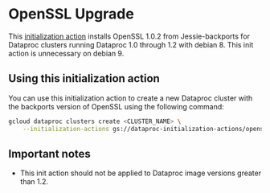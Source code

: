# OpenSSL Upgrade

This [initialization action](https://cloud.google.com/dataproc/init-actions) installs OpenSSL 1.0.2
from Jessie-backports for Dataproc clusters running Dataproc 1.0 through 1.2
with debian 8. This init action is unnecessary on debian 9.

## Using this initialization action
You can use this initialization action to create a new Dataproc cluster with the backports version
of OpenSSL using the following command:

```bash
gcloud dataproc clusters create <CLUSTER_NAME> \
    --initialization-actions gs://dataproc-initialization-actions/openssl/openssl.sh
```

## Important notes

* This init action should not be applied to Dataproc image versions greater than
  1.2.
